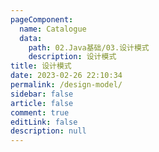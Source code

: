 ```yaml
---
pageComponent:
  name: Catalogue
  data: 
    path: 02.Java基础/03.设计模式
    description: 设计模式
title: 设计模式
date: 2023-02-26 22:10:34
permalink: /design-model/
sidebar: false
article: false
comment: true
editLink: false
description: null
---
```

